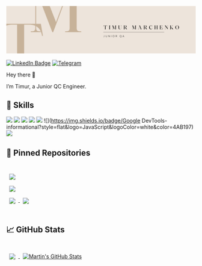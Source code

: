 [![Timur's GitHub Banner](./assets/Logo.png)]()

[![LinkedIn Badge](https://img.shields.io/badge/LinkedIn-Profile-informational?style=flat&logo=linkedin&logoColor=white&color=0D76A8)](https://www.linkedin.com/in/timur-marchenko/)
[![Telegram](https://img.shields.io/badge/-telegram-red?color=white&logo=telegram&logoColor=black)](https://t.me/timliketea)

Hey there 👋

I’m Timur, a Junior QC Engineer.

## 💼 Skills

![](https://img.shields.io/badge/Angular-informational?style=flat&logo=angular&logoColor=white&color=4AB197)
![](https://img.shields.io/badge/Git-informational?style=flat&logo=ionic&logoColor=white&color=4AB197)
![](https://img.shields.io/badge/SQL-informational?style=flat&logo=react&logoColor=white&color=4AB197)
![](https://img.shields.io/badge/Jmeter-informational?style=flat&logo=Redux&logoColor=white&color=4AB197)
![](https://img.shields.io/badge/Postman-informational?style=flat&logo=gatsby&logoColor=white&color=4AB197)
![](https://img.shields.io/badge/Google DevTools-informational?style=flat&logo=JavaScript&logoColor=white&color=4AB197)
![](https://img.shields.io/badge/Html/Css-informational?style=flat&logo=TypeScript&logoColor=white&color=4AB197)

## 📌 Pinned Repositories

<br>

<a href="https://github.com/braydoncoyer/tailwindcss-v2-dark-mode-template">
  <img align="center" style="margin:0.5rem" src="https://github-readme-stats.vercel.app/api/pin/?username=braydoncoyer&repo=tailwindcss-v2-dark-mode-template&title_color=ffffff&text_color=c9cacc&icon_color=4AB197&bg_color=1A2B34" />
</a>

<br>

<a href="https://github.com/braydoncoyer/pomegradient">
  <img align="center" style="margin:0.5rem" src="https://github-readme-stats.vercel.app/api/pin/?username=braydoncoyer&repo=pomegradient&title_color=ffffff&text_color=c9cacc&icon_color=4AB197&bg_color=1A2B34" />
</a>

<br>

<a href="https://github.com/braydoncoyer/ng-limeade">
  <img align="center" style="margin:0.5rem" src="https://github-readme-stats.vercel.app/api/pin/?username=braydoncoyer&repo=ng-limeade&title_color=ffffff&text_color=c9cacc&icon_color=4AB197&bg_color=1A2B34" />
</a>

<a href="https://github.com/braydoncoyer/officeapi">
  <img align="center" style="margin:0.5rem" src="https://github-readme-stats.vercel.app/api/pin/?username=braydoncoyer&repo=officeapi&title_color=ffffff&text_color=c9cacc&icon_color=4AB197&bg_color=1A2B34" />
</a>

<br>
<br>

## &#x1f4c8; GitHub Stats

<br>

<a href="https://github.com/braydoncoyer">
  <img align="center" style="margin:0.5rem" src="https://github-readme-stats.vercel.app/api/top-langs/?username=braydoncoyer&hide=html,css&title_color=ffffff&text_color=c9cacc&icon_color=4AB197&bg_color=1A2B34" />
</a>

<a href="https://github.com/braydoncoyer">
  <img align="center" style="margin:0.5rem" src="https://github-readme-stats.vercel.app/api?username=braydoncoyer&show_icons=true&line_height=27&count_private=true&title_color=ffffff&text_color=c9cacc&icon_color=4AB097&bg_color=1A2B34" alt="Martin's GitHub Stats" />
</a>

<br>
<br>
